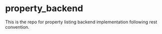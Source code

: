# property_backend
 This is the repo for property listing backend implementation following rest convention.
